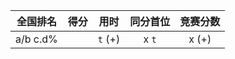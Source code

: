 |   全国排名   | 得分  |   用时    | 同分首位  | 竞赛分数  |
| :------: | :-: | :-----: | :---: | :---: |
| a/b c.d% |     | `t` (+) | x `t` | x (+) |